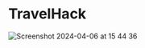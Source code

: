 # TravelHack

![Screenshot 2024-04-06 at 15 44 36](https://github.com/prometheus-hack/ui/assets/31390399/84884217-11c0-4fbc-9f83-42d19c8720e3)

